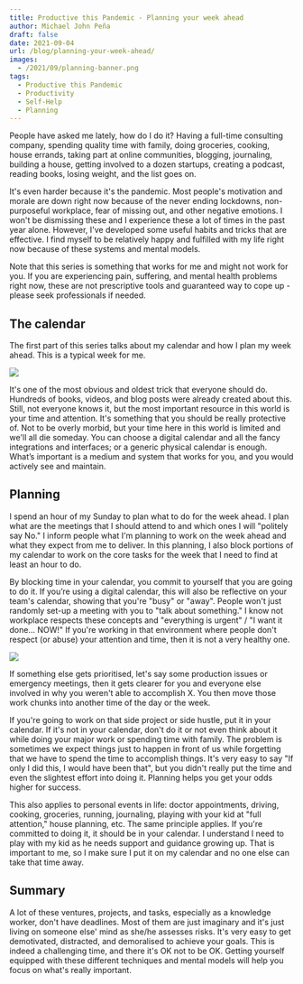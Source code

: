 ```yaml
---
title: Productive this Pandemic - Planning your week ahead
author: Michael John Peña
draft: false
date: 2021-09-04
url: /blog/planning-your-week-ahead/
images:
  - /2021/09/planning-banner.png
tags:
  - Productive this Pandemic
  - Productivity
  - Self-Help
  - Planning
---
```


People have asked me lately, how do I do it? Having a full-time consulting company, spending quality time with family, doing groceries, cooking, house errands, taking part at online communities, blogging, journaling, building a house, getting involved to a dozen startups, creating a podcast, reading books, losing weight, and the list goes on.

It's even harder because it's the pandemic. Most people's motivation and morale are down right now because of the never ending lockdowns, non-purposeful workplace, fear of missing out, and other negative emotions. I won't be dismissing these and I experience these a lot of times in the past year alone. However, I've developed some useful habits and tricks that are effective. I find myself to be relatively happy and fulfilled with my life right now because of these systems and mental models.

Note that this series is something that works for me and might not work for you. If you are experiencing pain, suffering, and mental health problems right now, these are not prescriptive tools and guaranteed way to cope up - please seek professionals if needed.

## The calendar

The first part of this series talks about my calendar and how I plan my week ahead. This is a typical week for me.

![](/2021/09/mycalendar.png)

It's one of the most obvious and oldest trick that everyone should do. Hundreds of books, videos, and blog posts were already created about this. Still, not everyone knows it, but the most important resource in this world is your time and attention. It's something that you should be really protective of. Not to be overly morbid, but your time here in this world is limited and we'll all die someday.
You can choose a digital calendar and all the fancy integrations and interfaces; or a generic physical calendar is enough. What’s important is a medium and system that works for you, and you would actively see and maintain.

## Planning

I spend an hour of my Sunday to plan what to do for the week ahead. I plan what are the meetings that I should attend to and which ones I will "politely say No." I inform people what I'm planning to work on the week ahead and what they expect from me to deliver. In this planning, I also block portions of my calendar to work on the core tasks for the week that I need to find at least an hour to do.

By blocking time in your calendar, you commit to yourself that you are going to do it. If you’re using a digital calendar, this will also be reflective on your team's calendar, showing that you're "busy" or "away". People won't just randomly set-up a meeting with you to "talk about something." I know not workplace respects these concepts and "everything is urgent" / "I want it done... NOW!" If you're working in that environment where people don't respect (or abuse) your attention and time, then it is not a very healthy one.

![](/2021/09/mycalendar-block2.png)

If something else gets prioritised, let's say some production issues or emergency meetings, then it gets clearer for you and everyone else involved in why you weren't able to accomplish X. You then move those work chunks into another time of the day or the week.

If you're going to work on that side project or side hustle, put it in your calendar. If it's not in your calendar, don't do it or not even think about it while doing your major work or spending time with family. The problem is sometimes we expect things just to happen in front of us while forgetting that we have to spend the time to accomplish things. It's very easy to say "If only I did this, I would have been that", but you didn't really put the time and even the slightest effort into doing it. Planning helps you get your odds higher for success.

This also applies to personal events in life: doctor appointments, driving, cooking, groceries, running, journaling, playing with your kid at "full attention," house planning, etc. The same principle applies. If you're committed to doing it, it should be in your calendar. I understand I need to play with my kid as he needs support and guidance growing up. That is important to me, so I make sure I put it on my calendar and no one else can take that time away.

## Summary

A lot of these ventures, projects, and tasks, especially as a knowledge worker, don't have deadlines. Most of them are just imaginary and it's just living on someone else' mind as she/he assesses risks. It's very easy to get demotivated, distracted, and demoralised to achieve your goals. This is indeed a challenging time, and there it's OK not to be OK. Getting yourself equipped with these different techniques and mental models will help you focus on what's really important.
